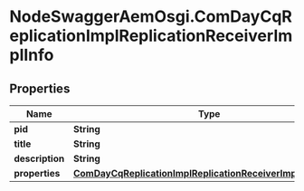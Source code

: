 # NodeSwaggerAemOsgi.ComDayCqReplicationImplReplicationReceiverImplInfo

## Properties

Name | Type | Description | Notes
------------ | ------------- | ------------- | -------------
**pid** | **String** |  | [optional] 
**title** | **String** |  | [optional] 
**description** | **String** |  | [optional] 
**properties** | [**ComDayCqReplicationImplReplicationReceiverImplProperties**](ComDayCqReplicationImplReplicationReceiverImplProperties.md) |  | [optional] 


